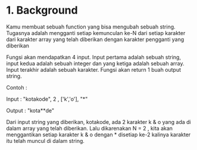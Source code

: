 # 1. Background
Kamu membuat sebuah function yang bisa mengubah sebuah string. Tugasnya adalah mengganti setiap kemunculan ke-N dari setiap karakter dari karakter array yang telah diberikan dengan karakter pengganti yang diberikan

Fungsi akan mendapatkan 4 input. Input pertama adalah sebuah string, input kedua adalah sebuah integer dan yang ketiga adalah sebuah array. Input terakhir adalah sebuah karakter. Fungsi akan return 1 buah output string.

Contoh :

Input : "kotakode", 2 , ['k','o'], "*"

Output : "kota**de" 

Dari input string yang diberikan, kotakode, ada 2 karakter k & o yang ada di dalam array yang telah diberikan. Lalu dikarenakan N = 2 , kita akan menggantikan setiap karakter k & o dengan * disetiap ke-2 kalinya karakter itu telah muncul di dalam string.

